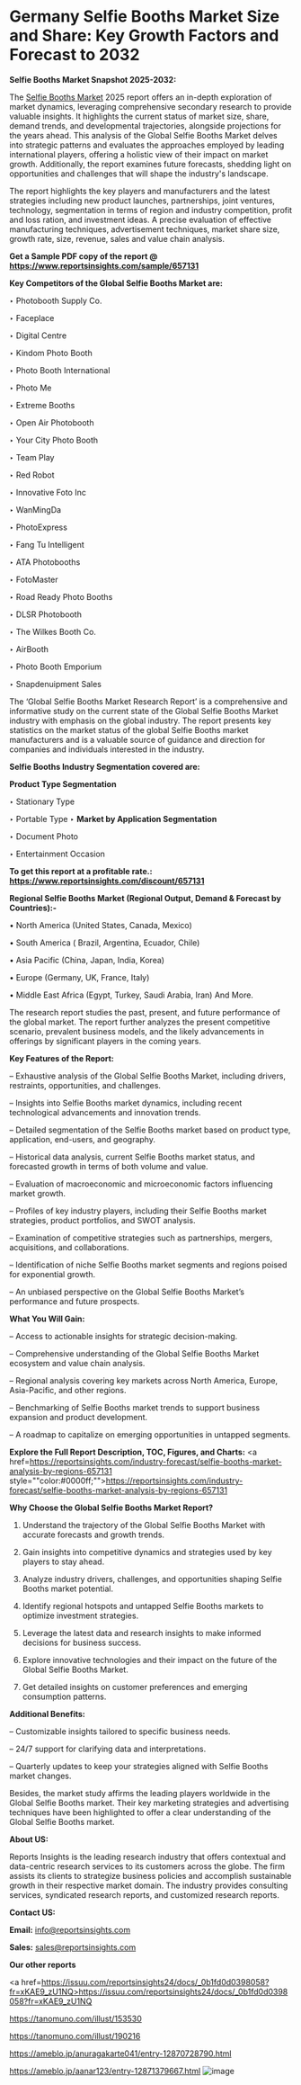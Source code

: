 # Germany Selfie Booths Market Size and Share: Key Growth Factors and Forecast to 2032

<strong>Selfie Booths Market Snapshot 2025-2032:</strong>

The <a href=https://www.reportsinsights.com/sample/657131>Selfie Booths Market</a> 2025 report offers an in-depth exploration of market dynamics, leveraging comprehensive secondary research to provide valuable insights. It highlights the current status of market size, share, demand trends, and developmental trajectories, alongside projections for the years ahead. This analysis of the Global Selfie Booths Market delves into strategic patterns and evaluates the approaches employed by leading international players, offering a holistic view of their impact on market growth. Additionally, the report examines future forecasts, shedding light on opportunities and challenges that will shape the industry's landscape.

The report highlights the key players and manufacturers and the latest strategies including new product launches, partnerships, joint ventures, technology, segmentation in terms of region and industry competition, profit and loss ration, and investment ideas. A precise evaluation of effective manufacturing techniques, advertisement techniques, market share size, growth rate, size, revenue, sales and value chain analysis.

<strong>Get a Sample PDF copy of the report @ <a href=https://www.reportsinsights.com/sample/657131 style=color:#0000ff;>https://www.reportsinsights.com/sample/657131</a></strong>

<strong>Key Competitors of the Global Selfie Booths Market are:</strong>

‣ Photobooth Supply Co.

‣ Faceplace

‣ Digital Centre

‣ Kindom Photo Booth

‣ Photo Booth International

‣ Photo Me

‣ Extreme Booths

‣ Open Air Photobooth

‣ Your City Photo Booth

‣ Team Play

‣ Red Robot

‣ Innovative Foto Inc

‣ WanMingDa

‣ PhotoExpress

‣ Fang Tu Intelligent

‣ ATA Photobooths

‣ FotoMaster

‣ Road Ready Photo Booths

‣ DLSR Photobooth

‣ The Wilkes Booth Co.

‣ AirBooth

‣ Photo Booth Emporium

‣ Snapdenuipment Sales

The ‘Global Selfie Booths Market Research Report’ is a comprehensive and informative study on the current state of the Global Selfie Booths Market industry with emphasis on the global industry. The report presents key statistics on the market status of the global Selfie Booths market manufacturers and is a valuable source of guidance and direction for companies and individuals interested in the industry.

<strong>Selfie Booths Industry Segmentation covered are:</strong>

<strong>Product Type Segmentation</strong>

‣ Stationary Type

‣ Portable Type
‣ 
<strong>Market by Application Segmentation</strong>

‣ Document Photo

‣ Entertainment Occasion

<strong>To get this report at a profitable rate.: <a href=https://www.reportsinsights.com/discount/657131 style=color:#0000ff;>https://www.reportsinsights.com/discount/657131</a></strong>

<strong>Regional Selfie Booths Market (Regional Output, Demand &amp; Forecast by Countries):-</strong>

• North America (United States, Canada, Mexico)

• South America ( Brazil, Argentina, Ecuador, Chile)

• Asia Pacific (China, Japan, India, Korea)

• Europe (Germany, UK, France, Italy)

• Middle East Africa (Egypt, Turkey, Saudi Arabia, Iran) And More.

The research report studies the past, present, and future performance of the global market. The report further analyzes the present competitive scenario, prevalent business models, and the likely advancements in offerings by significant players in the coming years.

<strong>Key Features of the Report:</strong>

– Exhaustive analysis of the Global Selfie Booths Market, including drivers, restraints, opportunities, and challenges.

– Insights into Selfie Booths market dynamics, including recent technological advancements and innovation trends.

– Detailed segmentation of the Selfie Booths market based on product type, application, end-users, and geography.

– Historical data analysis, current Selfie Booths market status, and forecasted growth in terms of both volume and value.

– Evaluation of macroeconomic and microeconomic factors influencing market growth.

– Profiles of key industry players, including their Selfie Booths market strategies, product portfolios, and SWOT analysis.

– Examination of competitive strategies such as partnerships, mergers, acquisitions, and collaborations.

– Identification of niche Selfie Booths market segments and regions poised for exponential growth.

– An unbiased perspective on the Global Selfie Booths Market’s performance and future prospects.

<strong>What You Will Gain:</strong>

– Access to actionable insights for strategic decision-making.

– Comprehensive understanding of the Global Selfie Booths Market ecosystem and value chain analysis.

– Regional analysis covering key markets across North America, Europe, Asia-Pacific, and other regions.

– Benchmarking of Selfie Booths market trends to support business expansion and product development.

– A roadmap to capitalize on emerging opportunities in untapped segments.

<strong>Explore the Full Report Description, TOC, Figures, and Charts:</strong>
<a href=https://reportsinsights.com/industry-forecast/selfie-booths-market-analysis-by-regions-657131 style=""color:#0000ff;"">https://reportsinsights.com/industry-forecast/selfie-booths-market-analysis-by-regions-657131</a>

<strong>Why Choose the Global Selfie Booths Market Report?</strong>

1. Understand the trajectory of the Global Selfie Booths Market with accurate forecasts and growth trends.

2. Gain insights into competitive dynamics and strategies used by key players to stay ahead.

3. Analyze industry drivers, challenges, and opportunities shaping Selfie Booths market potential.

4. Identify regional hotspots and untapped Selfie Booths markets to optimize investment strategies.

5. Leverage the latest data and research insights to make informed decisions for business success.

6. Explore innovative technologies and their impact on the future of the Global Selfie Booths Market.

7. Get detailed insights on customer preferences and emerging consumption patterns.

<strong>Additional Benefits:</strong>

– Customizable insights tailored to specific business needs.

– 24/7 support for clarifying data and interpretations.

– Quarterly updates to keep your strategies aligned with Selfie Booths market changes.

Besides, the market study affirms the leading players worldwide in the Global Selfie Booths market. Their key marketing strategies and advertising techniques have been highlighted to offer a clear understanding of the Global Selfie Booths market.

<strong><strong>About US</strong>:</strong>

Reports Insights is the leading research industry that offers contextual and data-centric research services to its customers across the globe. The firm assists its clients to strategize business policies and accomplish sustainable growth in their respective market domain. The industry provides consulting services, syndicated research reports, and customized research reports.

<strong>Contact US:</strong>

<p class=><b>Email:</b> <a href=mailto:info@reportsinsights.com>info@reportsinsights.com</a></p>
<p class=><b>Sales:</b> <a href=mailto:sales@reportsinsights.com>sales@reportsinsights.com</a></p>

<strong>Our other reports</strong>

<a href=https://issuu.com/reportsinsights24/docs/_0b1fd0d0398058?fr=xKAE9_zU1NQ>https://issuu.com/reportsinsights24/docs/_0b1fd0d0398058?fr=xKAE9_zU1NQ</a>

<a href=https://tanomuno.com/illust/153530>https://tanomuno.com/illust/153530</a>

<a href=https://tanomuno.com/illust/190216>https://tanomuno.com/illust/190216</a>

<a href=https://ameblo.jp/anuragakarte041/entry-12870728790.html>https://ameblo.jp/anuragakarte041/entry-12870728790.html</a>

<a href=https://ameblo.jp/aanar123/entry-12871379667.html>https://ameblo.jp/aanar123/entry-12871379667.html</a>
![image](https://github.com/user-attachments/assets/036e60cb-37ef-4563-be82-873450bd7874)
